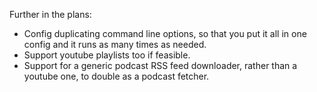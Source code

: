 Further in the plans:

* Config duplicating command line options, so that you put it all in one config and it runs as many times as needed.
* Support youtube playlists too if feasible.
* Support for a generic podcast RSS feed downloader, rather than a youtube one, to double as a podcast fetcher.